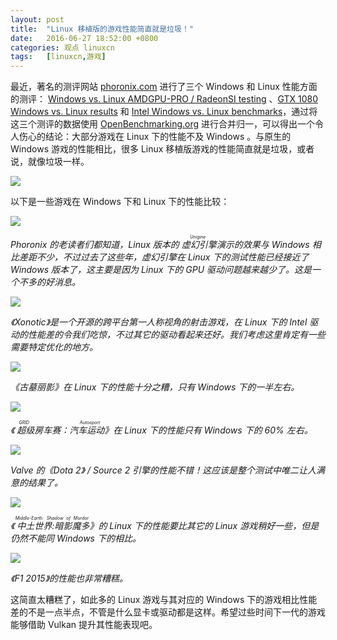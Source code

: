 ```yaml
---
layout: post
title:	"Linux 移植版的游戏性能简直就是垃圾！"
date:	2016-06-27 18:52:00 +0800 
categories:	观点 linuxcn 
tags:	[linuxcn,游戏]
---
```



最近，著名的测评网站 [phoronix.com](http://www.phoronix.com/) 进行了三个 Windows 和 Linux 性能方面的测评： [Windows vs. Linux AMDGPU-PRO / RadeonSI testing](http://www.phoronix.com/vr.php?view=23310) 、[GTX 1080 Windows vs. Linux results](http://www.phoronix.com/vr.php?view=23303) 和 [Intel Windows vs. Linux benchmarks](http://www.phoronix.com/vr.php?view=23326)，通过将这三个测评的数据使用 [OpenBenchmarking.org](http://openbenchmarking.org/) 进行合并归一，可以得出一个令人伤心的结论：大部分游戏在 Linux 下的性能不及 Windows 。与原生的 Windows 游戏的性能相比，很多 Linux 移植版游戏的性能简直就是垃圾，或者说，就像垃圾一样。


![](/Asserts/Images//attachment/album/201606/27/185325brbyxrc0zx3ejr34.jpg)


以下是一些游戏在 Windows 下和 Linux 下的性能比较：


![](/Asserts/Images//attachment/album/201606/27/181934z3dfkiz3bzaqbfkp.jpg)


*Phoronix 的老读者们都知道，Linux 版本的<ruby> 虚幻引擎 <rp>  （ </rp> <rt>  Unigine </rt> <rp>  ） </rp></ruby>演示的效果与 Windows 相比差距不少，不过过去了这些年，虚幻引擎在 Linux 下的测试性能已经接近了 Windows 版本了，这主要是因为 Linux 下的 GPU 驱动问题越来越少了。这是一个不多的好消息。*


![](/Asserts/Images//attachment/album/201606/27/182426vgjwdqkaj2jzjw4g.jpg)


*《Xonotic》是一个开源的跨平台第一人称视角的射击游戏，在 Linux 下的 Intel 驱动的性能差的令我们吃惊，不过其它的驱动看起来还好。我们考虑这里肯定有一些需要特定优化的地方。*


![](/Asserts/Images//attachment/album/201606/27/183002welzrsrhhizafgat.jpg)


*《古墓丽影》在 Linux 下的性能十分之糟，只有 Windows 下的一半左右。*


![](/Asserts/Images//attachment/album/201606/27/183203epic1x2aicia32gh.jpg) 


*《<ruby> 超级房车赛：汽车运动 <rp>  （ </rp> <rt>  GRID Autosport </rt> <rp>  ） </rp></ruby>》在 Linux 下的性能只有 Windows 下的 60% 左右。*


![](/Asserts/Images//attachment/album/201606/27/183603cjfr210r2w0305hh.jpg)


*Valve 的《Dota 2》 / Source 2 引擎的性能不错！这应该是整个测试中唯二让人满意的结果了。*


![](/Asserts/Images//attachment/album/201606/27/184046u222etrw955emzfm.jpg)


*《<ruby> 中土世界:暗影魔多 <rp>  （ </rp> <rt>  Middle-Earth: Shadow of Mordor </rt> <rp>  ） </rp></ruby>》的 Linux 下的性能要比其它的 Linux 游戏稍好一些，但是仍然不能同 Windows 下的相比。*


![](/Asserts/Images//attachment/album/201606/27/184255q47wfzy7zzv7zjxx.jpg)


*《F1 2015》的性能也非常糟糕。*


这简直太糟糕了，如此多的 Linux 游戏与其对应的 Windows 下的游戏相比性能差的不是一点半点，不管是什么显卡或驱动都是这样。希望过些时间下一代的游戏能够借助 Vulkan 提升其性能表现吧。
